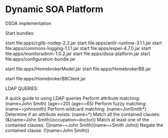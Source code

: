 Dynamic SOA Platform
====================
DSOA implementation


Start bundles: 

start file:apps/cglib-nodep-2.2.jar
start file:apps/antlr-runtime-3.1.1.jar
start file:apps/commons-logging-1.1.1.jar
start file:apps/esper-4.7.0.jar
start file:apps/monitoradmin-1.0.2.jar
start file:apps/dsoa-platform.jar
start file:apps/configuration-bundle.jar


start file:apps/HomebrokerModel.jar
start file:apps/HomebrokerBB.jar

start file:apps/HomebrokerBBClient.jar

LDAP QUERIES:

A quick guide to using LDAP queries
Perform attribute matching:
(name=John Smith)
(age>=20)
(age<=65)
Perform fuzzy matching:
(name~=johnsmith)
Perform wildcard matching:
(name=Jo*n*Smith*)
Determine if an attribute exists:
(name=*)
Match all the contained clauses:
(&(name=John Smith)(occupation=doctor))
Match at least one of the contained clauses:
(|(name~=John Smith)(name~=Smith John))
Negate the contained clause:
(!(name=John Smith))